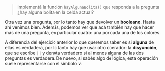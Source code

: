 > Implementá la función `hayAlgunaBolita()` que responda a la pregunta ¿hay alguna bolita en la celda actual?

Otra vez una pregunta, por lo tanto hay que devolver un **booleano**. Hasta ahí venimos bien. Además, podemos ver que acá también hay que hacer más de una pregunta, en particular cuatro: una por cada una de los colores. 

A diferencia del ejercicio anterior lo que queremos saber es si **alguna** de ellas es verdadera, por lo tanto hay que usar otro operador: la **disyunción**, que se escribe `||` y denota verdadero si al menos alguna de las dos preguntas es verdadera. De nuevo, si sabés algo de lógica, esta operación suele representarse con el símbolo ∨.